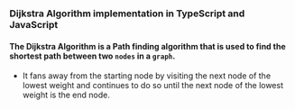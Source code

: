 ### Dijkstra Algorithm implementation in TypeScript and JavaScript

#### The Dijkstra Algorithm is a Path finding algorithm that is used to find the shortest path between two `nodes` in a `graph`.
- It fans away from the starting node by visiting the next node of the lowest weight and continues to do so until the next node of the lowest weight is the end node.
